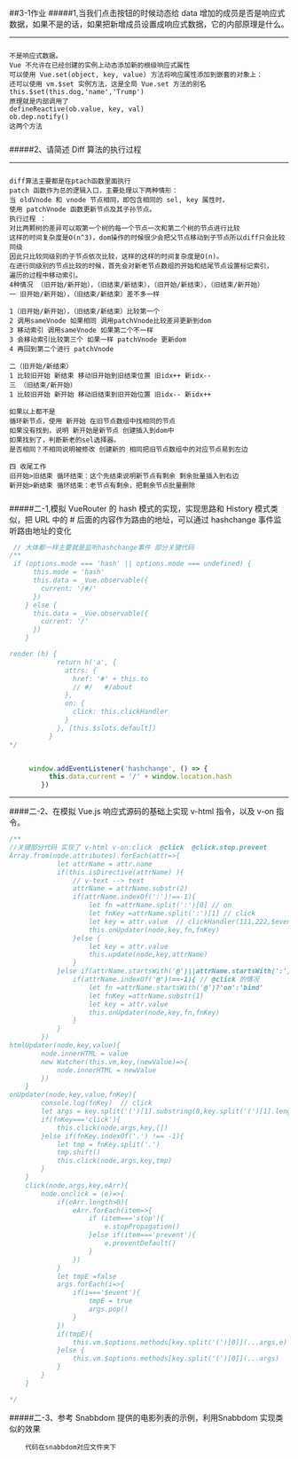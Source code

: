 ##3-1作业
#####1,当我们点击按钮的时候动态给 data 增加的成员是否是响应式数据，如果不是的话，如果把新增成员设置成响应式数据，它的内部原理是什么。

---

#####
    不是响应式数据。
    Vue 不允许在已经创建的实例上动态添加新的根级响应式属性
    可以使用 Vue.set(object, key, value) 方法将响应属性添加到嵌套的对象上：
    还可以使用 vm.$set 实例方法，这是全局 Vue.set 方法的别名
    this.$set(this.dog,'name','Trump')
    原理就是内部调用了
    defineReactive(ob.value, key, val)
    ob.dep.notify()
    这两个方法
#####

#####2、请简述 Diff 算法的执行过程

---

#####
    diff算法主要都是在ptach函数里面执行
    patch 函数作为总的逻辑入口，主要处理以下两种情形：
    当 oldVnode 和 vnode 节点相同，即包含相同的 sel, key 属性时，
    使用 patchVnode 函数更新节点及其子孙节点。
    执行过程 ：
    对比两颗树的差异可以取第一个树的每一个节点一次和第二个树的节点进行比较
    这样的时间复杂度是O(n^3)，dom操作的时候很少会把父节点移动到子节点所以diff只会比较同级
    因此只比较同级别的子节点依次比较，这样的这样的时间复杂度是O(n)。
    在进行同级别的节点比较的时候，首先会对新老节点数组的开始和结尾节点设置标记索引，
    遍历的过程中移动索引。
    4种情况 （旧开始/新开始），（旧结束/新结束），（旧开始/新结束），（旧结束/新开始）
    一 旧开始/新开始），（旧结束/新结束）差不多一样
    
    1（旧开始/新开始），（旧结束/新结束）比较第一个 
    2 调用sameVnode 如果相同 调用patchVnode比较差异更新到dom
    3 移动索引 调用sameVnode 如果第二个不一样 
    3 会移动索引比较第三个 如果一样 patchVnode 更新dom 
    4 再回到第二个进行 patchVnode
    
    二（旧开始/新结束）
    1 比较旧开始 新结束 移动旧开始到旧结束位置 旧idx++ 新idx--
    三 （旧结束/新开始）
    1 比较旧开始 新开始 移动旧结束到旧开始位置 旧idx-- 新idx++
    
    如果以上都不是
    循环新节点，使用 新开始 在旧节点数组中找相同的节点
    如果没有找到，说明 新开始是新节点 创建插入到dom中
    如果找到了，判断新老的sel选择器。
    是否相同？不相同说明被修改 创建新的 相同把旧节点数组中的对应节点易到左边
    
    四 收尾工作
    旧开始>旧结束 循环结束：这个先结束说明新节点有剩余 剩余批量插入到右边
    新开始>新结束 循环结束：老节点有剩余，把剩余节点批量删除
#####
#####二-1,模拟 VueRouter 的 hash 模式的实现，实现思路和 History 模式类似，把 URL 中的 # 后面的内容作为路由的地址，可以通过 hashchange 事件监听路由地址的变化

```js
 // 大体都一样主要就是监听hashchange事件 部分关键代码
/**
 if (options.mode === 'hash' || options.mode === undefined) {
      this.mode = 'hash'
      this.data = _Vue.observable({
        current: '/#/'
      })
    } else {
      this.data = _Vue.observable({
        current: '/'
      })
    }

render (h) {
            return h('a', {
              attrs: {
                href: '#' + this.to
                // #/   #/about
              },
              on: {
                click: this.clickHandler
              }
            }, [this.$slots.default])
          }
*/


     window.addEventListener('hashchange', () => {
          this.data.current = '/' + window.location.hash
        })
```
---
####二-2、在模拟 Vue.js 响应式源码的基础上实现 v-html 指令，以及 v-on 指令。
```js
/**
//关键部分代码 实现了 v-html v-on:click  @click  @click.stop.prevent
Array.from(node.attributes).forEach(attr=>{
            let attrName = attr.name
            if(this.isDirective(attrName) ){
                // v-text --> text
                attrName = attrName.substr(2)
                if(attrName.indexOf(':')!==-1){
                    let fn =attrName.split(':')[0] // on
                    let fnKey =attrName.split(':')[1] // click
                    let key = attr.value  // clickHandler(111,222,$event)
                    this.onUpdater(node,key,fn,fnKey)
                }else {
                    let key = attr.value
                    this.update(node,key,attrName)
                }
            }else if(attrName.startsWith('@')||attrName.startsWith(':')) {
                if(attrName.indexOf('@')!==-1){ // @click 的情况
                    let fn =attrName.startsWith('@')?'on':'bind'
                    let fnKey =attrName.substr(1)
                    let key = attr.value
                    this.onUpdater(node,key,fn,fnKey)
                }
            }
        })
htmlUpdater(node,key,value){
        node.innerHTML = value
        new Watcher(this.vm,key,(newValue)=>{
            node.innerHTML = newValue
        })
    }
onUpdater(node,key,value,fnKey){
        console.log(fnKey)  // click
        let args = key.split('(')[1].substring(0,key.split('(')[1].length-1).split(',')
        if(fnKey==='click'){
            this.click(node,args,key,[])
        }else if(fnKey.indexOf('.') !== -1){
            let tmp = fnKey.split('.')
            tmp.shift()
            this.click(node,args,key,tmp)
        }
    }
    click(node,args,key,eArr){
        node.onclick = (e)=>{
            if(eArr.length>0){
                eArr.forEach(item=>{
                    if (item==='stop'){
                        e.stopPropagation()
                    }else if(item==='prevent'){
                        e.preventDefault()
                    }
                })
            }
            let tmpE =false
            args.forEach(i=>{
                if(i==='$event'){
                    tmpE = true
                    args.pop()
                }
            })
            if(tmpE){
                this.vm.$options.methods[key.split('(')[0]](...args,e)
            }else {
                this.vm.$options.methods[key.split('(')[0]](...args)
            }
        }
    }

*/
```
#####二-3、参考 Snabbdom 提供的电影列表的示例，利用Snabbdom 实现类似的效果
```
    代码在snabbdom对应文件夹下
